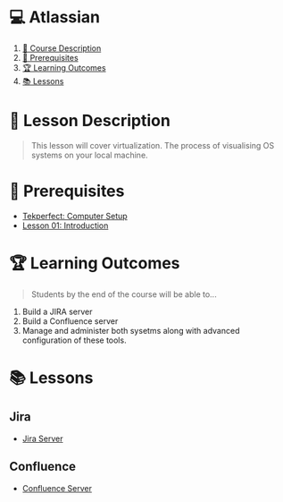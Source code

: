 # 💻 Atlassian

1. [📝 Course Description](#📝-course-description)
2. [🎯 Prerequisites](#🎯-prerequisites)
3. [🏆 Learning Outcomes](#🏆-learning-outcomes)
4. [📚 Lessons](#📚-lessons)


# 📝 Lesson Description

> This lesson will cover virtualization. The process of visualising OS systems on your local machine. 

# 🎯 Prerequisites

* [Tekperfect: Computer Setup](/lessons/computer-setup.md)
* [Lesson 01: Introduction](/courses/01-Introduction/home.md)

# 🏆 Learning Outcomes

> Students by the end of the course will be able to...

1. Build a JIRA server
1. Build a Confluence server
1. Manage and administer both sysetms along with advanced configuration of these tools.

# 📚 Lessons

## Jira

- [Jira Server]()

## Confluence

- [Confluence Server]()




